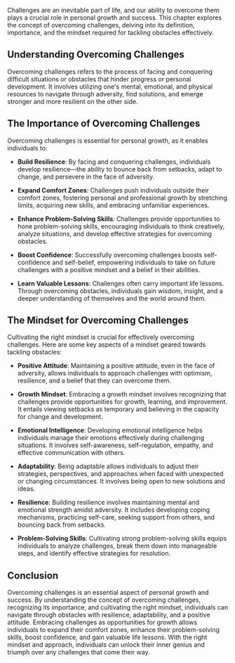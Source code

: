 
Challenges are an inevitable part of life, and our ability to overcome them plays a crucial role in personal growth and success. This chapter explores the concept of overcoming challenges, delving into its definition, importance, and the mindset required for tackling obstacles effectively.

## Understanding Overcoming Challenges

Overcoming challenges refers to the process of facing and conquering difficult situations or obstacles that hinder progress or personal development. It involves utilizing one's mental, emotional, and physical resources to navigate through adversity, find solutions, and emerge stronger and more resilient on the other side.

## The Importance of Overcoming Challenges

Overcoming challenges is essential for personal growth, as it enables individuals to:

- **Build Resilience**: By facing and conquering challenges, individuals develop resilience—the ability to bounce back from setbacks, adapt to change, and persevere in the face of adversity.
    
- **Expand Comfort Zones**: Challenges push individuals outside their comfort zones, fostering personal and professional growth by stretching limits, acquiring new skills, and embracing unfamiliar experiences.
    
- **Enhance Problem-Solving Skills**: Challenges provide opportunities to hone problem-solving skills, encouraging individuals to think creatively, analyze situations, and develop effective strategies for overcoming obstacles.
    
- **Boost Confidence**: Successfully overcoming challenges boosts self-confidence and self-belief, empowering individuals to take on future challenges with a positive mindset and a belief in their abilities.
    
- **Learn Valuable Lessons**: Challenges often carry important life lessons. Through overcoming obstacles, individuals gain wisdom, insight, and a deeper understanding of themselves and the world around them.
    

## The Mindset for Overcoming Challenges

Cultivating the right mindset is crucial for effectively overcoming challenges. Here are some key aspects of a mindset geared towards tackling obstacles:

- **Positive Attitude**: Maintaining a positive attitude, even in the face of adversity, allows individuals to approach challenges with optimism, resilience, and a belief that they can overcome them.
    
- **Growth Mindset**: Embracing a growth mindset involves recognizing that challenges provide opportunities for growth, learning, and improvement. It entails viewing setbacks as temporary and believing in the capacity for change and development.
    
- **Emotional Intelligence**: Developing emotional intelligence helps individuals manage their emotions effectively during challenging situations. It involves self-awareness, self-regulation, empathy, and effective communication with others.
    
- **Adaptability**: Being adaptable allows individuals to adjust their strategies, perspectives, and approaches when faced with unexpected or changing circumstances. It involves being open to new solutions and ideas.
    
- **Resilience**: Building resilience involves maintaining mental and emotional strength amidst adversity. It includes developing coping mechanisms, practicing self-care, seeking support from others, and bouncing back from setbacks.
    
- **Problem-Solving Skills**: Cultivating strong problem-solving skills equips individuals to analyze challenges, break them down into manageable steps, and identify effective strategies for resolution.
    

## Conclusion

Overcoming challenges is an essential aspect of personal growth and success. By understanding the concept of overcoming challenges, recognizing its importance, and cultivating the right mindset, individuals can navigate through obstacles with resilience, adaptability, and a positive attitude. Embracing challenges as opportunities for growth allows individuals to expand their comfort zones, enhance their problem-solving skills, boost confidence, and gain valuable life lessons. With the right mindset and approach, individuals can unlock their inner genius and triumph over any challenges that come their way.
